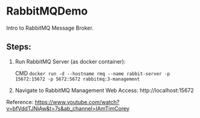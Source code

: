 # RabbitMQDemo

Intro to RabbitMQ Message Broker.

## Steps:
1. Run RabbitMQ Server (as docker container):

   CMD `docker run -d --hostname rmq --name rabbit-server -p 15672:15672 -p 5672:5672 rabbitmq:3-management`
2. Navigate to RabbitMQ Management Web Access: http://localhost:15672


Reference: https://www.youtube.com/watch?v=bfVddTJNiAw&t=7s&ab_channel=IAmTimCorey
